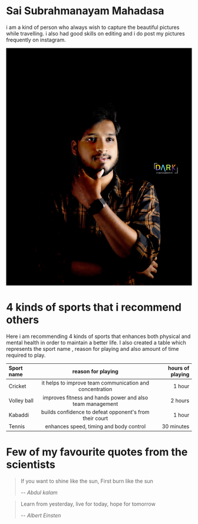 # Sai Subrahmanayam Mahadasa

i am a kind of person who always wish to capture the beautiful pictures while travelling. i also had good skills on editing and i do post my pictures frequently on instagram.

![My picture](./my_picture.jpeg)

# 4 kinds of sports that i recommend others

Here i am recommending 4 kinds of sports that enhances both physical and mental health in order to maintain a better life. I also created a table which represents the sport name , reason for playing and also amount of time required to play.

|**Sport name**| **reason for playing**                                   | **hours of playing**|
|:-------------|:-------------------------------------------------------: |--------------------:|
| Cricket      | it helps to improve team communication and concentration | 1 hour              |
| Volley ball  | improves fitness and hands power and also team management| 2 hours             |
| Kabaddi      | builds confidence to defeat opponent's from their court  | 1 hour              |
| Tennis       | enhances speed, timing and body control                  | 30 minutes          |

# Few of my favourite quotes from the scientists 

> If you want to shine like the sun, First burn like the sun
>
> -- *Abdul kalam*

> Learn from yesterday, live for today, hope for tomorrow
>
> -- *Albert Einsten*